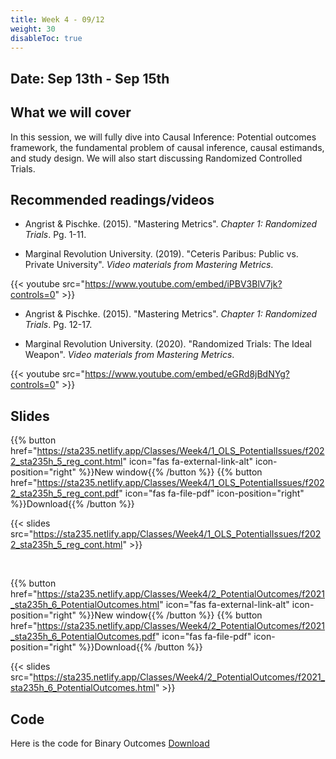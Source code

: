 ```yaml
---
title: Week 4 - 09/12
weight: 30
disableToc: true
---
```


## Date: Sep 13th - Sep 15th

## What we will cover

In this session, we will fully dive into Causal Inference: Potential outcomes framework, the fundamental problem of causal inference, causal estimands, and study design. We will also start discussing Randomized Controlled Trials.

## Recommended readings/videos

- Angrist & Pischke. (2015). "Mastering Metrics". *Chapter 1: Randomized Trials*. Pg. 1-11. 

- Marginal Revolution University. (2019). "Ceteris Paribus: Public vs. Private University". *Video materials from Mastering Metrics*.

{{< youtube src="https://www.youtube.com/embed/iPBV3BlV7jk?controls=0" >}}

- Angrist & Pischke. (2015). "Mastering Metrics". *Chapter 1: Randomized Trials*. Pg. 12-17. 

- Marginal Revolution University. (2020). "Randomized Trials: The Ideal Weapon". *Video materials from Mastering Metrics*.

{{< youtube src="https://www.youtube.com/embed/eGRd8jBdNYg?controls=0" >}}



## Slides

{{% button href="https://sta235.netlify.app/Classes/Week4/1_OLS_PotentialIssues/f2022_sta235h_5_reg_cont.html" icon="fas fa-external-link-alt" icon-position="right" %}}New window{{% /button %}} {{% button href="https://sta235.netlify.app/Classes/Week4/1_OLS_PotentialIssues/f2022_sta235h_5_reg_cont.pdf" icon="fas fa-file-pdf" icon-position="right" %}}Download{{% /button %}} 

{{< slides src="https://sta235.netlify.app/Classes/Week4/1_OLS_PotentialIssues/f2022_sta235h_5_reg_cont.html" >}}

<br>

{{% button href="https://sta235.netlify.app/Classes/Week4/2_PotentialOutcomes/f2021_sta235h_6_PotentialOutcomes.html" icon="fas fa-external-link-alt" icon-position="right" %}}New window{{% /button %}} {{% button href="https://sta235.netlify.app/Classes/Week4/2_PotentialOutcomes/f2021_sta235h_6_PotentialOutcomes.pdf" icon="fas fa-file-pdf" icon-position="right" %}}Download{{% /button %}} 

{{< slides src="https://sta235.netlify.app/Classes/Week4/2_PotentialOutcomes/f2021_sta235h_6_PotentialOutcomes.html" >}}

## Code

Here is the code for Binary Outcomes <a onclick="ga('send', 'event', 'External-Link','click','code4','0','Link');" href="https://sta235.netlify.app/Classes/Week4/1_OLS_PotentialIssues/code/f2022_sta235h_4_binary.R" target="_blank" class="btn btn-default">Download<i class="fas fa-code"></i></a>
